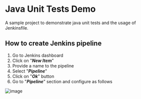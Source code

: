 # Java Unit Tests Demo
A sample project to demonstrate java unit tests and the usage of Jenkinsfile.

## How to create Jenkins pipeline
1. Go to Jenkins dashboard
2. Click on "***New Item***"
3. Provide a name to the pipeline
4. Select "***Pipeline***"
5. Click on "***Ok***" button
6. Go to "***Pipeline***" section and configure as follows

![image](https://user-images.githubusercontent.com/9147189/104811751-be048900-5823-11eb-91f3-86452833306d.png)
